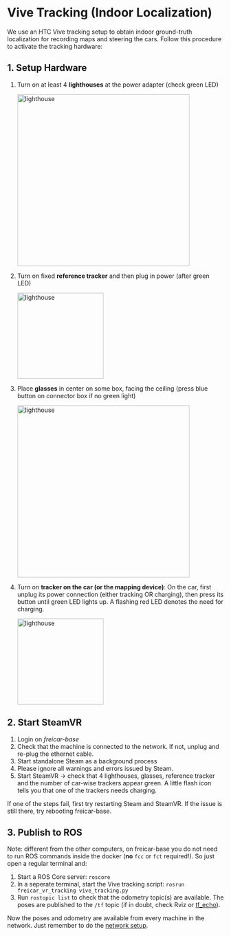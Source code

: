 # Vive Tracking (Indoor Localization)

We use an HTC Vive tracking setup to obtain indoor ground-truth localization for recording maps and steering the cars. Follow this procedure to activate the tracking hardware:

## 1. Setup Hardware
1. Turn on at least 4 **lighthouses** at the power adapter (check green LED) 

    <img src="https://github.com/vniclas/freicar_docs/raw/master/images/vive_lighthouse2.jpg" alt="lighthouse" width="400"/>

2. Turn on fixed **reference tracker** and then plug in power (after green LED)

    <img src="https://github.com/vniclas/freicar_docs/raw/master/images/vive_tracker.jpg" alt="lighthouse" width="200"/>

3. Place **glasses** in center on some box, facing the ceiling (press blue button on connector box if no green light) 

    <img src="https://github.com/vniclas/freicar_docs/raw/master/images/vive_headset.png" alt="lighthouse" width="400"/>

4. Turn on **tracker on the car (or the mapping device)**: On the car, first unplug its power connection (either tracking OR charging), then press its button until green LED lights up. A flashing red LED denotes the need for charging.

    <img src="https://github.com/vniclas/freicar_docs/raw/master/images/vive_tracker.jpg" alt="lighthouse" width="200"/>

## 2. Start SteamVR
1. Login on *freicar-base* 
2. Check that the machine is connected to the network. If not, unplug and re-plug the ethernet cable.
3. Start standalone Steam as a background process
4. Please ignore all warnings and errors issued by Steam. 
5. Start SteamVR → check that 4 lighthouses, glasses, reference tracker and the number of car-wise trackers appear green. A little flash icon tells you that one of the trackers needs charging.
   
If one of the steps fail, first try restarting Steam and SteamVR. If the issue is still there, try rebooting freicar-base.

## 3. Publish to ROS
Note: different from the other computers, on freicar-base you do not need to run ROS commands inside the docker (**no** `fcc` or `fct` required!). So just open a regular terminal and:

1. Start a ROS Core server: `roscore`
2. In a seperate terminal, start the Vive tracking script: `rosrun freicar_vr_tracking vive_tracking.py`
3. Run `rostopic list` to check that the odometry topic(s) are available. The poses are published to the `/tf` topic (if in doubt, check Rviz or [tf_echo](https://wiki.ros.org/tf/Debugging%20tools#tf_echo)).

Now the poses and odometry are available from every machine in the network. Just remember to do the [network setup](network_setup.md).
